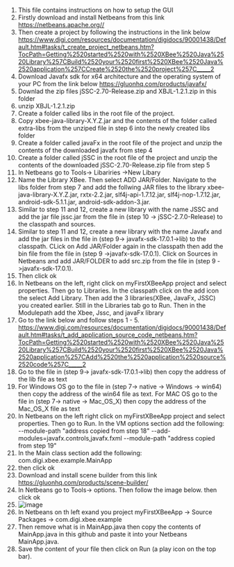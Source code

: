 1. This file contains instructions on how to setup the GUI
2. Firstly download and install Netbeans from this link https://netbeans.apache.org//
3. Then create a project by following the instructions in the link below
https://www.digi.com/resources/documentation/digidocs/90001438/Default.htm#tasks/t_create_project_netbeans.htm?TocPath=Getting%2520started%2520with%2520XBee%2520Java%2520Library%257CBuild%2520your%2520first%2520XBee%2520Java%2520application%257CCreate%2520the%2520project%257C_____2
4. Download Javafx sdk for x64 architecture and the operating system of your PC from the link below https://gluonhq.com/products/javafx/
5. Downlad the zip files jSSC-2.70-Release.zip and XBJL-1.2.1.zip in this folder 
6. unzip XBJL-1.2.1.zip
7. Create a folder called libs in the root file of the project.
8. Copy xbee-java-library-X.Y.Z.jar and the contents of the folder called extra-libs from the unziped file in step 6 into the newly created libs folder
9. Create a folder called javaFx in the root file of the project and unzip the contents of the downloaded javafx from step 4
10. Create a folder called jSSC in the root file of the project and unzip the contents of the downloaded jSSC-2.70-Release.zip file from step 5
11. In Netbeans go to Tools-> Libariries ->New Libary
12. Name the Library XBee. Then select ADD JAR/Folder. Navigate to the libs folder from step 7 and add the follwing JAR files to the library xbee-java-library-X.Y.Z.jar, rxtx-2.2.jar, slf4j-api-1.7.12.jar, slf4j-nop-1.7.12.jar, android-sdk-5.1.1.jar, android-sdk-addon-3.jar.
13. Similar to step 11 and 12, create a new library with the name JSSC and add the jar file jssc.jar from the file in (step 10 -> jSSC-2.7.0-Release) to the classpath and sources. 
14. Similar to step 11 and 12, create a new library with the name Javafx and add the jar files in the file in (step 9-> javafx-sdk-17.0.1->lib) to the classpath. CLick on Add JAR/Folder again in the classpath then add the bin file from the file in (step 9 ->javafx-sdk-17.0.1). Click on Sources in Netbeans and add JAR/FOLDER to add src.zip from the file in (step 9 ->javafx-sdk-17.0.1).
15. Then click ok
16. In Netbeans on the left, right click on myFirstXBeeApp project and select properties. Then go to Libraries. In the classpath click on the add icon the select Add Library. Then add the 3 libraries(XBee, JavaFx, JSSC) you created earlier. Still in the Libraries tab go to Run. Then in the Modulepath add the Xbee, Jssc, and javaFx library
17. Go to the link below and follow steps 1 - 5. 
https://www.digi.com/resources/documentation/digidocs/90001438/Default.htm#tasks/t_add_application_source_code_netbeans.htm?TocPath=Getting%2520started%2520with%2520XBee%2520Java%2520Library%257CBuild%2520your%2520first%2520XBee%2520Java%2520application%257CAdd%2520the%2520application%2520source%2520code%257C_____2
18. Go to the file in (step 9-> javafx-sdk-17.0.1->lib) then copy the address of the lib file as text
19. For Windows OS go to the file in (step 7-> native -> Windows -> win64) then copy the address of the win64 file as text. For MAC OS go to the file in (step 7-> native -> Mac_OS_X) then copy the address of the Mac_OS_X file as text
20. In Netbeans on the left right click on myFirstXBeeApp project and select properties. Then go to Run. In the VM options section add the following: --module-path "address copied from step 18" --add-modules=javafx.controls,javafx.fxml  --module-path "address copied from step 19"
21. In the Main class section add the following: com.digi.xbee.example.MainApp
21. then click ok 
23. Download and install scene builder from this link https://gluonhq.com/products/scene-builder/
24. In Netbeans go to Tools-> options. Then follow the image below. then click ok 
25. ![image](https://user-images.githubusercontent.com/92693957/144100375-47694a87-cb67-4fb2-babc-c58bdc468681.png)
26. In Netbeans on th left exand you project myFirstXBeeApp -> Source Packages -> com.digi.xbee.example
27. Then remove what is in MainApp.java then copy the contents of MainApp.java in this github and paste it into your Netbeans MainApp.java.
28. Save the content of your file then click on Run (a play icon on the top bar).
